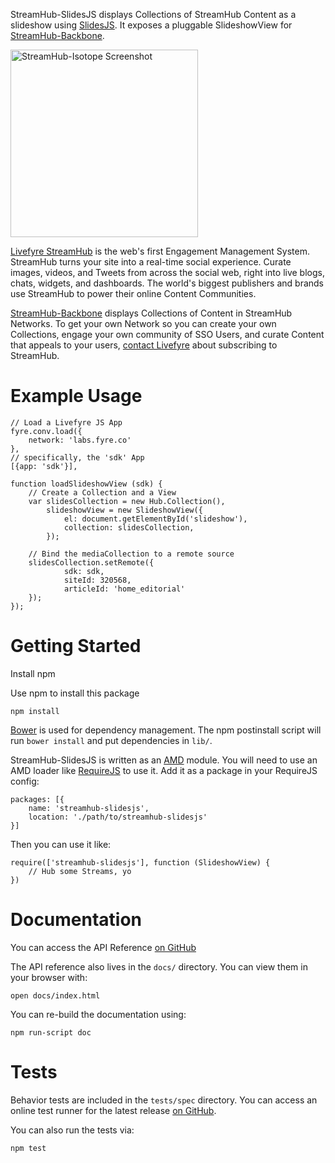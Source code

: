 StreamHub-SlidesJS displays Collections of StreamHub Content as a slideshow using [SlidesJS](http://slidesjs.com/). It exposes a pluggable SlideshowView for [StreamHub-Backbone](https://github.com/gobengo/streamhub-backbone).

<img src="http://d.pr/i/AjVB+" alt="StreamHub-Isotope Screenshot" height="300px"/>

[Livefyre StreamHub](http://www.livefyre.com/streamhub/) is the web's first Engagement Management System. StreamHub turns your site into a real-time social experience. Curate images, videos, and Tweets from across the social web, right into live blogs, chats, widgets, and dashboards. The world's biggest publishers and brands use StreamHub to power their online Content Communities.

[StreamHub-Backbone](https://github.com/gobengo/streamhub-backbone) displays Collections of Content in StreamHub Networks. To get your own Network so you can create your own Collections, engage your own community of SSO Users, and curate Content that appeals to your users, [contact Livefyre](http://www.livefyre.com/streamhub/) about subscribing to StreamHub.

# Example Usage
    
    // Load a Livefyre JS App
    fyre.conv.load({
        network: 'labs.fyre.co'
    },
    // specifically, the 'sdk' App
    [{app: 'sdk'}],
    
    function loadSlideshowView (sdk) {
        // Create a Collection and a View
        var slidesCollection = new Hub.Collection(),
            slideshowView = new SlideshowView({
                el: document.getElementById('slideshow'),
                collection: slidesCollection,
            });
            
        // Bind the mediaCollection to a remote source
        slidesCollection.setRemote({
            	sdk: sdk,
            	siteId: 320568,
                articleId: 'home_editorial'
        });
    });

# Getting Started

Install npm

Use npm to install this package

    npm install

[Bower](http://twitter.github.com/bower/) is used for dependency management. The npm postinstall script will run `bower install` and put dependencies in `lib/`.

StreamHub-SlidesJS is written as an [AMD](http://requirejs.org/docs/whyamd.html) module. You will need to use an AMD loader like [RequireJS](http://requirejs.org/) to use it. Add it as a package in your RequireJS config:

    packages: [{
        name: 'streamhub-slidesjs',
        location: './path/to/streamhub-slidesjs'
    }]

Then you can use it like:

    require(['streamhub-slidesjs'], function (SlideshowView) {
        // Hub some Streams, yo
    })

# Documentation
You can access the API Reference [on GitHub](http://gobengo.github.com/streamhub-isotope/docs)

The API reference also lives in the `docs/` directory. You can view them in your browser with:

    open docs/index.html

You can re-build the documentation using:

    npm run-script doc

# Tests
Behavior tests are included in the `tests/spec` directory. You can access an online test runner for the latest release [on GitHub](http://gobengo.github.com/streamhub-slidesjs/tests).

You can also run the tests via:

    npm test